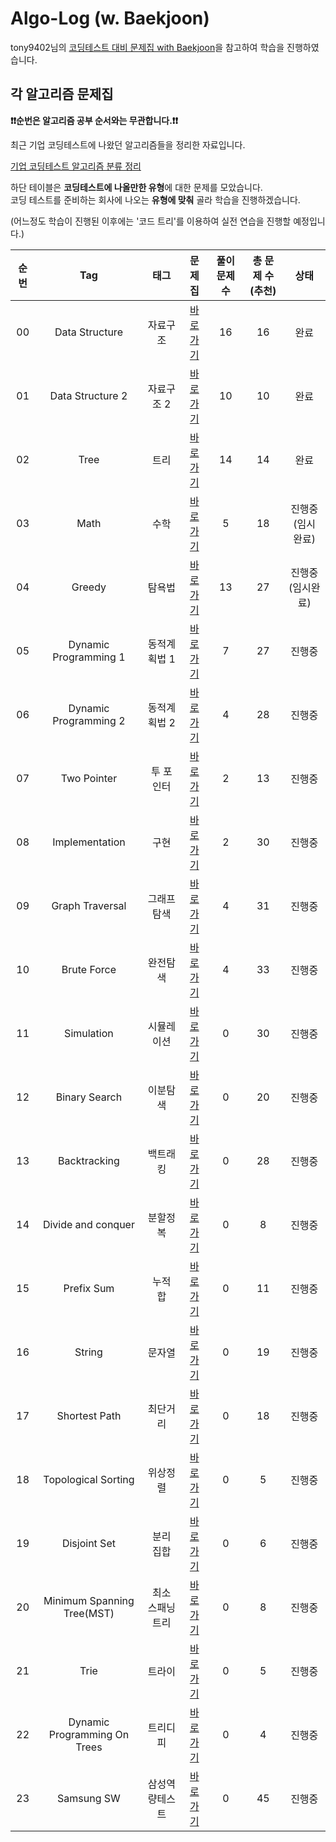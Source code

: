 # Algo-Log (w. Baekjoon)

tony9402님의 [코딩테스트 대비 문제집 with Baekjoon](https://github.com/tony9402/baekjoon)을 참고하여 학습을 진행하였습니다.

## 각 알고리즘 문제집

**❗️❗️순번은 알고리즘 공부 순서와는 무관합니다.❗️❗️**

최근 기업 코딩테스트에 나왔던 알고리즘들을 정리한 자료입니다.

[기업 코딩테스트 알고리즘 분류 정리](./CodingTest.md)

하단 테이블은 **코딩테스트에 나올만한 유형**에 대한 문제를 모았습니다.  
코딩 테스트를 준비하는 회사에 나오는 **유형에 맞춰** 골라 학습을 진행하겠습니다.

(어느정도 학습이 진행된 이후에는 '코드 트리'를 이용하여 실전 연습을 진행할 예정입니다.)

| 순번 |             Tag              |       태그       |                   문제집                   | 풀이 문제 수 | 총 문제 수(추천) |       상태        |
| :--: | :--------------------------: | :--------------: | :----------------------------------------: | :----------: | :--------------: | :---------------: |
|  00  |        Data Structure        |     자료구조     |        [바로가기](./data_structure)        |      16      |        16        |       완료        |
|  01  |       Data Structure 2       |    자료구조 2    |       [바로가기](./data_structure2)        |      10      |        10        |       완료        |
|  02  |             Tree             |       트리       |             [바로가기](./tree)             |      14      |        14        |       완료        |
|  03  |             Math             |       수학       |             [바로가기](./math)             |      5       |        18        | 진행중(임시 완료) |
|  04  |            Greedy            |      탐욕법      |            [바로가기](./greedy)            |      13      |        27        | 진행중(임시완료)  |
|  05  |    Dynamic Programming 1     |   동적계획법 1   |    [바로가기](./dynamic_programming_1)     |      7       |        27        |      진행중       |
|  06  |    Dynamic Programming 2     |   동적계획법 2   |    [바로가기](./dynamic_programming_2)     |      4       |        28        |      진행중       |
|  07  |         Two Pointer          |    투 포인터     |         [바로가기](./two_pointer)          |      2       |        13        |      진행중       |
|  08  |        Implementation        |       구현       |        [바로가기](./implementation)        |      2       |        30        |      진행중       |
|  09  |       Graph Traversal        |   그래프 탐색    |       [바로가기](./graph_traversal)        |      4       |        31        |      진행중       |
|  10  |         Brute Force          |     완전탐색     |         [바로가기](./brute_force)          |      4       |        33        |      진행중       |
|  11  |          Simulation          |    시뮬레이션    |          [바로가기](./simulation)          |      0       |        30        |      진행중       |
|  12  |        Binary Search         |     이분탐색     |        [바로가기](./binary_search)         |      0       |        20        |      진행중       |
|  13  |         Backtracking         |     백트래킹     |         [바로가기](./backtracking)         |      0       |        28        |      진행중       |
|  14  |      Divide and conquer      |     분할정복     |      [바로가기](./divide_and_conquer)      |      0       |        8         |      진행중       |
|  15  |          Prefix Sum          |     누적 합      |          [바로가기](./prefix_sum)          |      0       |        11        |      진행중       |
|  16  |            String            |      문자열      |            [바로가기](./string)            |      0       |        19        |      진행중       |
|  17  |        Shortest Path         |     최단거리     |        [바로가기](./shortest_path)         |      0       |        18        |      진행중       |
|  18  |     Topological Sorting      |     위상정렬     |     [바로가기](./topological_sorting)      |      0       |        5         |      진행중       |
|  19  |         Disjoint Set         |    분리 집합     |         [바로가기](./disjoint_set)         |      0       |        6         |      진행중       |
|  20  |  Minimum Spanning Tree(MST)  | 최소 스패닝 트리 |    [바로가기](./minimum_spanning_tree)     |      0       |        8         |      진행중       |
|  21  |             Trie             |      트라이      |             [바로가기](./trie)             |      0       |        5         |      진행중       |
|  22  | Dynamic Programming On Trees |     트리디피     | [바로가기](./dynamic_programming_on_trees) |      0       |        4         |      진행중       |
|  23  |          Samsung SW          |  삼성역량테스트  |          [바로가기](./samsung_sw)          |      0       |        45        |      진행중       |
